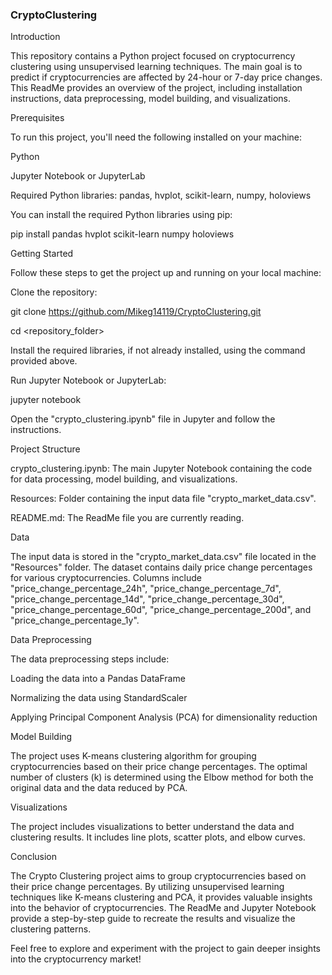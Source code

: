 ### CryptoClustering

Introduction


This repository contains a Python project focused on cryptocurrency clustering using unsupervised learning techniques. The main goal is to predict if cryptocurrencies are affected by 24-hour or 7-day price changes. This ReadMe provides an overview of the project, including installation instructions, data preprocessing, model building, and visualizations.


Prerequisites


To run this project, you'll need the following installed on your machine:

Python

Jupyter Notebook or JupyterLab

Required Python libraries: pandas, hvplot, scikit-learn, numpy, holoviews


You can install the required Python libraries using pip:

pip install pandas hvplot scikit-learn numpy holoviews


Getting Started


Follow these steps to get the project up and running on your local machine:

Clone the repository:

git clone https://github.com/Mikeg14119/CryptoClustering.git

cd <repository_folder>

Install the required libraries, if not already installed, using the command provided above.


Run Jupyter Notebook or JupyterLab:

jupyter notebook

Open the "crypto_clustering.ipynb" file in Jupyter and follow the instructions.


Project Structure

crypto_clustering.ipynb: The main Jupyter Notebook containing the code for data processing, model building, and visualizations.

Resources: Folder containing the input data file "crypto_market_data.csv".

README.md: The ReadMe file you are currently reading.


Data


The input data is stored in the "crypto_market_data.csv" file located in the "Resources" folder. The dataset contains daily price change percentages for various cryptocurrencies. Columns include "price_change_percentage_24h", "price_change_percentage_7d", "price_change_percentage_14d", "price_change_percentage_30d", "price_change_percentage_60d", "price_change_percentage_200d", and "price_change_percentage_1y".


Data Preprocessing


The data preprocessing steps include:

Loading the data into a Pandas DataFrame

Normalizing the data using StandardScaler

Applying Principal Component Analysis (PCA) for dimensionality reduction


Model Building

The project uses K-means clustering algorithm for grouping cryptocurrencies based on their price change percentages. The optimal number of clusters (k) is determined using the Elbow method for both the original data and the data reduced by PCA.


Visualizations

The project includes visualizations to better understand the data and clustering results. It includes line plots, scatter plots, and elbow curves.


Conclusion

The Crypto Clustering project aims to group cryptocurrencies based on their price change percentages. By utilizing unsupervised learning techniques like K-means clustering and PCA, it provides valuable insights into the behavior of cryptocurrencies. The ReadMe and Jupyter Notebook provide a step-by-step guide to recreate the results and visualize the clustering patterns.

Feel free to explore and experiment with the project to gain deeper insights into the cryptocurrency market!
